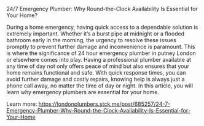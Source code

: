 24/7 Emergency Plumber: Why Round-the-Clock Availability Is Essential for Your Home?

During a home emergency, having quick access to a dependable solution is extremely important. Whether it’s a burst pipe at midnight or a flooded bathroom early in the morning, the urgency to resolve these issues promptly to prevent further damage and inconvenience is paramount. This is where the significance of 24 hour emergency plumber in putney London or elsewhere comes into play. Having a professional plumber available at any time of day not only offers peace of mind but also ensures that your home remains functional and safe. With quick response times, you can avoid further damage and costly repairs, knowing help is always just a phone call away, no matter the time of day or night. In this article, you will learn why emergency plumbers are essential for your home.

Learn more: https://londonplumbers.stck.me/post/685257/24-7-Emergency-Plumber-Why-Round-the-Clock-Availability-Is-Essential-for-Your-Home
